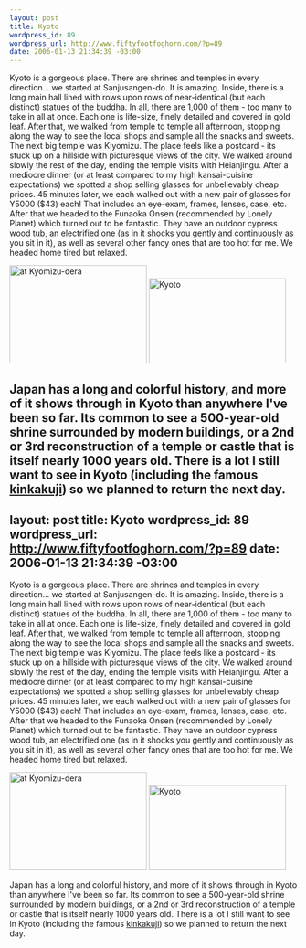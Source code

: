 ```yaml
--- 
layout: post
title: Kyoto
wordpress_id: 89
wordpress_url: http://www.fiftyfootfoghorn.com/?p=89
date: 2006-01-13 21:34:39 -03:00
---
```

Kyoto is a gorgeous place. There are shrines and temples in every direction... we started at Sanjusangen-do. It is amazing. Inside, there is a long main hall lined with rows upon rows of near-identical (but each distinct) statues of the buddha. In all, there are 1,000 of them - too many to take in all at once. Each one is life-size, finely detailed and covered in gold leaf. After that, we walked from temple to temple all afternoon, stopping along the way to see the local shops and sample all the snacks and sweets. The next big temple was Kiyomizu. The place feels like a postcard - its stuck up on a hillside with picturesque views of the city. We walked around slowly the rest of the day, ending the temple visits with Heianjingu. After a mediocre dinner (or at least compared to my high kansai-cuisine expectations) we spotted a shop selling glasses for unbelievably cheap prices. 45 minutes later, we each walked out with a new pair of glasses for Y5000 ($43) each! That includes an eye-exam, frames, lenses, case, etc. After that we headed to the Funaoka Onsen (recommended by Lonely Planet) which turned out to be fantastic. They have an outdoor cypress wood tub, an electrified one (as in it shocks you gently and continuously as you sit in it), as well as several other fancy ones that are too hot for me. We headed home tired but relaxed.

<a href="http://flickr.com/photos/fiftyfeet/86894013"><img src="http://static.flickr.com/40/86894013_40073fafb6_m.jpg" width="240" height="172" alt="at Kyomizu-dera" border="0" /></a> <a href="http://flickr.com/photos/fiftyfeet/86891053"><img src="http://static.flickr.com/42/86891053_a893dfbf68_m.jpg" width="240" height="149" alt="Kyoto" border="0" /></a> 

Japan has a long and colorful history, and more of it shows through in Kyoto than anywhere I've been so far. Its common to see a 500-year-old shrine surrounded by modern buildings, or a 2nd or 3rd reconstruction of a temple or castle that is itself nearly 1000 years old. There is a lot I still want to see in Kyoto (including the famous <a HREF="http://www.toursgallery.com/japan_spring_2003/Kinkakuji_bright.jpg">kinkakuji</a>) so we planned to return the next day.
--- 
layout: post
title: Kyoto
wordpress_id: 89
wordpress_url: http://www.fiftyfootfoghorn.com/?p=89
date: 2006-01-13 21:34:39 -03:00
---
Kyoto is a gorgeous place. There are shrines and temples in every direction... we started at Sanjusangen-do. It is amazing. Inside, there is a long main hall lined with rows upon rows of near-identical (but each distinct) statues of the buddha. In all, there are 1,000 of them - too many to take in all at once. Each one is life-size, finely detailed and covered in gold leaf. After that, we walked from temple to temple all afternoon, stopping along the way to see the local shops and sample all the snacks and sweets. The next big temple was Kiyomizu. The place feels like a postcard - its stuck up on a hillside with picturesque views of the city. We walked around slowly the rest of the day, ending the temple visits with Heianjingu. After a mediocre dinner (or at least compared to my high kansai-cuisine expectations) we spotted a shop selling glasses for unbelievably cheap prices. 45 minutes later, we each walked out with a new pair of glasses for Y5000 ($43) each! That includes an eye-exam, frames, lenses, case, etc. After that we headed to the Funaoka Onsen (recommended by Lonely Planet) which turned out to be fantastic. They have an outdoor cypress wood tub, an electrified one (as in it shocks you gently and continuously as you sit in it), as well as several other fancy ones that are too hot for me. We headed home tired but relaxed.

<a href="http://flickr.com/photos/fiftyfeet/86894013"><img src="http://static.flickr.com/40/86894013_40073fafb6_m.jpg" width="240" height="172" alt="at Kyomizu-dera" border="0" /></a> <a href="http://flickr.com/photos/fiftyfeet/86891053"><img src="http://static.flickr.com/42/86891053_a893dfbf68_m.jpg" width="240" height="149" alt="Kyoto" border="0" /></a> 

Japan has a long and colorful history, and more of it shows through in Kyoto than anywhere I've been so far. Its common to see a 500-year-old shrine surrounded by modern buildings, or a 2nd or 3rd reconstruction of a temple or castle that is itself nearly 1000 years old. There is a lot I still want to see in Kyoto (including the famous <a HREF="http://www.toursgallery.com/japan_spring_2003/Kinkakuji_bright.jpg">kinkakuji</a>) so we planned to return the next day.
